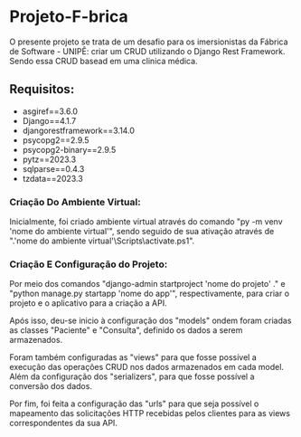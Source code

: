 # Projeto-F-brica

O presente projeto se trata de um desafio para os imersionistas da Fábrica de Software - UNIPÊ: criar um CRUD utilizando o Django Rest Framework. Sendo essa CRUD basead em uma clinica médica.

## Requisitos:

* asgiref==3.6.0
* Django==4.1.7
* djangorestframework==3.14.0
* psycopg2==2.9.5
* psycopg2-binary==2.9.5
* pytz==2023.3
* sqlparse==0.4.3
* tzdata==2023.3

### Criação Do Ambiente Virtual:

Inicialmente, foi criado ambiente virtual através do comando "py -m venv 'nome do ambiente virtual'", sendo seguido de sua ativação através de ".\'nome do ambiente virtual'\Scripts\activate.ps1". 

### Criação E Configuração do Projeto:

Por meio dos comandos "django-admin startproject 'nome do projeto' ." e "python manage.py startapp 'nome do app'", respectivamente, para criar o projeto e o aplicativo para a criação a API.

Após isso, deu-se inicio à configuração dos "models" ondem foram criadas as classes "Paciente" e "Consulta", definido os dados a serem armazenados.

Foram também configuradas as "views" para que fosse possível a execução das operações CRUD nos dados armazenados em cada model. Além da configuração dos "serializers", para que fosse possível a conversão dos dados.

Por fim, foi feita a configuração das "urls" para que seja possível o mapeamento das solicitações HTTP recebidas pelos clientes para as views correspondentes da sua API. 
